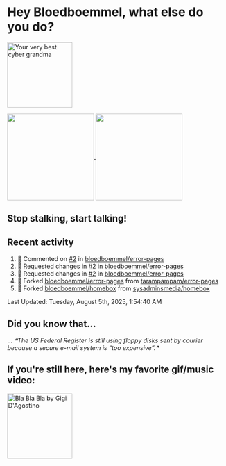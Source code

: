 # Hey Bloedboemmel, what else do you do? 
<p float="left" >
  <img alt="Your very best cyber grandma" src="https://thekenyonthrill.files.wordpress.com/2013/10/44-grandma-computer-e1381195849436.jpg" height="150px"/>
</p>

<a href="https://github.com/bloedboemmel">
  <img align="center" src="https://letstrys-bloedboemmel.vercel.app/api/?username=bloedboemmel&show_icons=true&theme=radical" height="200"/>
  
</a>

<a href="https://github.com/bloedboemmel">
  <img align="center" src="https://letstrys-bloedboemmel.vercel.app/api/top-langs/?username=bloedboemmel&theme=radical"  height="200"/>
</a>


## Stop stalking, start talking!
## Recent activity
<!--RECENT_ACTIVITY:start-->
1. 💬 Commented on [#2](https://github.com/bloedboemmel/error-pages/pull/2#discussion_r2251382013) in [bloedboemmel/error-pages](https://github.com/bloedboemmel/error-pages)
2. 🔴 Requested changes in [#2](https://github.com/bloedboemmel/error-pages/pull/2#pullrequestreview-3084039807) in [bloedboemmel/error-pages](https://github.com/bloedboemmel/error-pages)
3. 🔴 Requested changes in [#2](https://github.com/bloedboemmel/error-pages/pull/2#pullrequestreview-3084039807) in [bloedboemmel/error-pages](https://github.com/bloedboemmel/error-pages)
4. 🔱 Forked [bloedboemmel/error-pages](https://github.com/bloedboemmel/error-pages) from [tarampampam/error-pages](https://github.com/tarampampam/error-pages)
5. 🔱 Forked [bloedboemmel/homebox](https://github.com/bloedboemmel/homebox) from [sysadminsmedia/homebox](https://github.com/sysadminsmedia/homebox)
<!--RECENT_ACTIVITY:end-->

<!--RECENT_ACTIVITY:last_update-->
Last Updated: Tuesday, August 5th, 2025, 1:54:40 AM
<!--RECENT_ACTIVITY:last_update_end-->


## Did you know that...
... <!--STARTS_HERE_QUOTE_README-->
<i>❝The US Federal Register is still using floppy disks sent by courier because a secure e-mail system is “too expensive”.❞</i>
<!--ENDS_HERE_QUOTE_README-->


## If you're still here, here's my favorite gif/music video:

<a href="https://www.youtube.com/watch?v=Hrph2EW9VjY">
  <img alt="Bla Bla Bla by Gigi D'Agostino" src="../img/BlaBlaBla.gif" height="150px"/>
</a>
